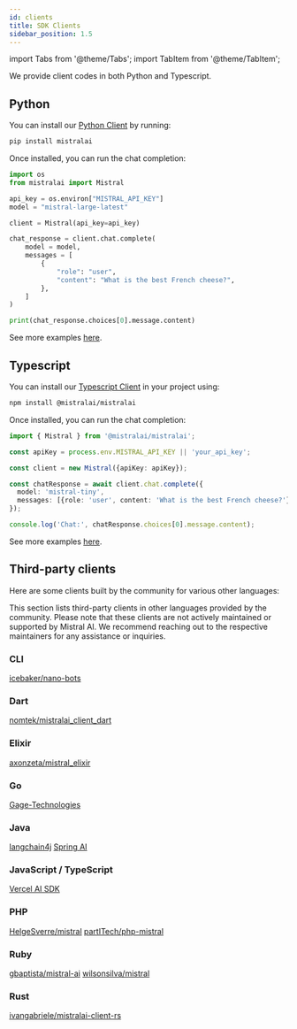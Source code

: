 ```yaml
---
id: clients
title: SDK Clients
sidebar_position: 1.5
---
```


import Tabs from '@theme/Tabs';
import TabItem from '@theme/TabItem';

We provide client codes in both Python and Typescript.

## Python 

You can install our [Python Client](https://github.com/mistralai/client-python) by running:
```bash
pip install mistralai
```

Once installed, you can run the chat completion: 
```python
import os
from mistralai import Mistral

api_key = os.environ["MISTRAL_API_KEY"]
model = "mistral-large-latest"

client = Mistral(api_key=api_key)

chat_response = client.chat.complete(
    model = model,
    messages = [
        {
            "role": "user",
            "content": "What is the best French cheese?",
        },
    ]
)

print(chat_response.choices[0].message.content)

```

See more examples [here](https://github.com/mistralai/client-python/tree/main/examples).

## Typescript

You can install our [Typescript Client](https://github.com/mistralai/client-ts) in your project using:

```bash
npm install @mistralai/mistralai
```

Once installed, you can run the chat completion:

```typescript
import { Mistral } from '@mistralai/mistralai';

const apiKey = process.env.MISTRAL_API_KEY || 'your_api_key';

const client = new Mistral({apiKey: apiKey});

const chatResponse = await client.chat.complete({
  model: 'mistral-tiny',
  messages: [{role: 'user', content: 'What is the best French cheese?'}],
});

console.log('Chat:', chatResponse.choices[0].message.content);
```

See more examples [here](https://github.com/mistralai/client-js/tree/main/examples).

## Third-party clients

Here are some clients built by the community for various other languages:

This section lists third-party clients in other languages provided by the community.
Please note that these clients are not actively maintained or supported by Mistral AI.
We recommend reaching out to the respective maintainers for any assistance or inquiries.

### CLI
[icebaker/nano-bots](https://github.com/icebaker/ruby-nano-bots)

### Dart
[nomtek/mistralai_client_dart](https://github.com/nomtek/mistralai_client_dart)

### Elixir
[axonzeta/mistral_elixir](https://github.com/axonzeta/mistral_elixir)

### Go
[Gage-Technologies](https://github.com/Gage-Technologies/mistral-go)

### Java
[langchain4j](https://github.com/langchain4j/langchain4j)
[Spring AI](https://github.com/spring-projects/spring-ai)

### JavaScript / TypeScript
[Vercel AI SDK](https://github.com/vercel/ai)

### PHP
[HelgeSverre/mistral](https://github.com/HelgeSverre/mistral)
[partITech/php-mistral](https://github.com/partITech/php-mistral)

### Ruby
[gbaptista/mistral-ai](https://github.com/gbaptista/mistral-ai)
[wilsonsilva/mistral](https://github.com/wilsonsilva/mistral)

### Rust
[ivangabriele/mistralai-client-rs](https://github.com/ivangabriele/mistralai-client-rs)
